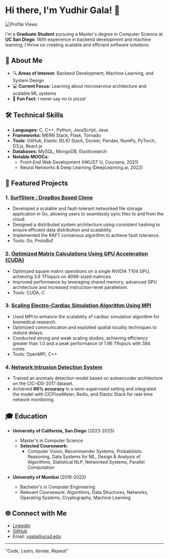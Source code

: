 # Hi there, I'm Yudhir Gala! 👋

![Profile Views](https://komarev.com/ghpvc/?username=yg2334&color=blue)

I'm a **Graduate Student** pursuing a Master's degree in Computer Science at **UC San Diego**. With experience in backend development and machine learning, I thrive on creating scalable and efficient software solutions. 

## 🌟 About Me
- 🔍 **Areas of Interest:** Backend Development, Machine Learning, and System Design
- 💻 **Current Focus:** Learning about microservice architecture and scalable ML systems
- 🍕 **Fun Fact:** I never say no to pizza!

## 🛠️ Technical Skills
- **Languages:** C, C++, Python, JavaScript, Java
- **Frameworks:** MERN Stack, Flask, Tornado
- **Tools:** GitHub, Elastic (ELK) Stack, Docker, Pandas, NumPy, PyTorch, D3.js, React.js
- **Databases:** MySQL, MongoDB, Elasticsearch
- **Notable MOOCs:**
  - Front-End Web Development (HKUST U, Coursera, 2021)
  - Neural Networks & Deep Learning (DeepLearning.ai, 2022)

<!--
## 📈 My GitHub Stats
![Yudhir's GitHub Stats](https://github-readme-stats.vercel.app/api?username=yg2334&show_icons=true&theme=radical)

[![Top Languages](https://github-readme-stats.vercel.app/api/top-langs/?username=yg2334&layout=compact&theme=radical)](https://github.com/anuraghazra/github-readme-stats)
-->

## 🚀 Featured Projects
### 1. **[SurfStore : DropBox Based Clone](https://github.com/yg2334/fault-tolerant-NFS)**
- Developed a scalable and fault-tolerant networked file storage application in Go, allowing users to seamlessly sync files to and from the cloud.
- Designed a distributed system architecture using consistent hashing to ensure efficient data distribution and scalability.
- Implemented the RAFT consensus algorithm to achieve fault tolerance.
- Tools: Go, ProtoBuf

### 2. **[Optimized Matrix Calculations Using GPU Acceleration (CUDA)](https://github.com/yg2334/Matrix-Multiplication-on-GPU-with-CUDA)**
- Optimized square matrix operations on a single NVIDIA T104 GPU, achieving 3.6 TFlops/s on 4096-sized matrices.
- Improved performance by leveraging shared memory, advanced GPU architecture and increased instruction-level parallelism.
- Tools: CUDA, C

### 3. **[Scaling Electro-Cardiac Simulation Algorithm Using MPI](https://github.com/yg2334/MPI-Parallelized-Aliev-Panfilov-Simulation)**
- Used MPI to enhance the scalability of cardiac simulation algorithm for biomedical research.
- Optimized communication and exploited spatial locality techniques to reduce delays.
- Conducted strong and weak scaling studies, achieving efficiency greater than 1.0 and a peak performance of 1.96 Tflops/s with 384 cores.
- Tools: OpenMPI, C++

### 4. **[Network Intrusion Detection System](https://github.com/yg2334/Network-Intrusion-Detection-System-using-Autoencoders)**
- Trained an anomaly detection model based on autoencoder architecture on the CIC-IDS-2017 dataset.
- Achieved **86% accuracy** in a semi-supervised setting and integrated the model with CICFlowMeter, Redis, and Elastic Stack for real-time network monitoring.
 
## 🎓 Education
- **University of California, San Diego** (2023-2025)
  - Master's in Computer Science
  - **Selected Coursework:**
    - Computer Vision, Recommender Systems, Probabilistic Reasoning, Data Systems for ML, Design & Analysis of Algorithms, Statistical NLP, Networked Systems, Parallel Computation

- **University of Mumbai** (2019-2023)
  - Bachelor's in Computer Engineering
  - Relevant Coursework: Algorithms, Data Structures, Networks, Operating Systems, Cryptography, Machine Learning

## 🌐 Connect with Me
- [LinkedIn](https://www.linkedin.com/in/yudhir-gala/)
- [GitHub](https://github.com/yg2334)
- Email: [ygala@ucsd.edu](mailto:ygala@ucsd.edu)

---

_"Code, Learn, Iterate, Repeat"_
